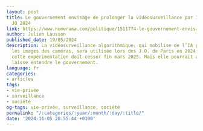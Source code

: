 ```yaml
---
layout: post
title: Le gouvernement envisage de prolonger la vidéosurveillance par IA au-delà des
  JO 2024
link: https://www.numerama.com/politique/1511774-le-gouvernement-envisage-de-prolonger-la-videosurveillance-par-ia-au-dela-des-jo-2024.html
author: Julien Lausson
published_date: 19/05/2024
description: La vidéosurveillance algorithmique, qui mobilise de l’IA pour analyser
  les images des caméras, sera utilisée lors des J.O. de Paris en 2024. En principe,
  cette expérimentation doit cesser fin mars 2025. Mais elle pourrait aussi être prolongée,
  laisse entendre le gouvernement.
language: fr
categories:
- articles
tags:
- vie-privée
- surveillance
- société
og-tags: vie-privée, surveillance, société
permalink: "/:categories/:year/:month/:day/:title/"
date: '2024-11-05 20:55:44 +0100'
---
```

